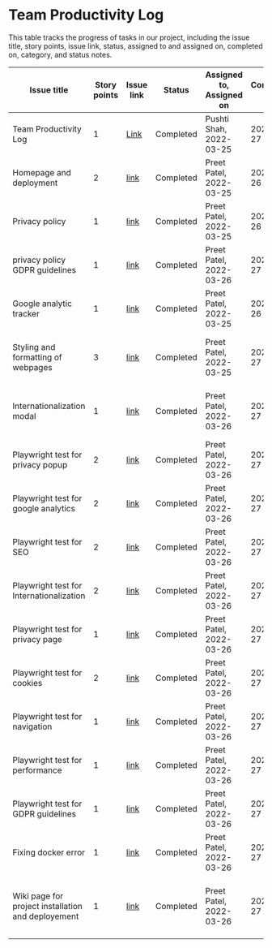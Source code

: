 # Team Productivity Log

This table tracks the progress of tasks in our project, including the issue title, story points, issue link, status, assigned to and assigned on, completed on, category, and status notes.

| Issue title                                        | Story points | Issue link                                                               | Status    | Assigned to, Assigned on | Completed on | Category      | Status notes                                    |
|----------------------------------------------------|--------------|--------------------------------------------------------------------------|-----------|--------------------------|--------------|---------------|-------------------------------------------------|
| Team Productivity Log                              | 1            | [Link](https://github.com/iampreetpatel/mywebclass-simulation/issues/47) | Completed | Pushti Shah, 2022-03-25  | 2022-03-27   | Documentation | Created markdown file                           |
| Homepage and deployment                            | 2            | [link](https://github.com/iampreetpatel/mywebclass-simulation/issues/6)  | Completed | Preet Patel, 2022-03-25  | 2022-03-26   | Development   | Create the webpages                             |
| Privacy policy                                     | 1            | [link](https://github.com/iampreetpatel/mywebclass-simulation/issues/10) | Completed | Preet Patel, 2022-03-25  | 2022-03-26   | Documentation | wrote privacy policy                            |
| privacy policy GDPR guidelines                     | 1            | [link](https://github.com/iampreetpatel/mywebclass-simulation/issues/39) | Completed | Preet Patel, 2022-03-26  | 2022-03-27   | Documentation | Added gdpr guideline                            |
| Google analytic tracker                            | 1            | [link](https://github.com/iampreetpatel/mywebclass-simulation/issues/15) | Completed | Preet Patel, 2022-03-25  | 2022-03-26   | Development   | Added google analytic tracker                   |
| Styling and formatting of webpages                 | 3            | [link](https://github.com/iampreetpatel/mywebclass-simulation/issues/19) | Completed | Preet Patel, 2022-03-25  | 2022-03-27   | Development   | Added some style and changed content            |
| Internationalization modal                         | 1            | [link](https://github.com/iampreetpatel/mywebclass-simulation/issues/22) | Completed | Preet Patel, 2022-03-26  | 2022-03-27   | Development   | language preference modal added to homepage     |
| Playwright test for privacy popup                  | 2            | [link](https://github.com/iampreetpatel/mywebclass-simulation/issues/9)  | Completed | Preet Patel, 2022-03-26  | 2022-03-27   | Development   | playwright for privacy agreement                |
| Playwright test for google analytics               | 2            | [link](https://github.com/iampreetpatel/mywebclass-simulation/issues/24) | Completed | Preet Patel, 2022-03-26  | 2022-03-27   | Development   | playwright test for google tracker              |
| Playwright test for SEO                            | 2            | [link](https://github.com/iampreetpatel/mywebclass-simulation/issues/26) | Completed | Preet Patel, 2022-03-26  | 2022-03-27   | Development   | playwright test for SEO index.html              |
| Playwright test for Internationalization           | 2            | [link](https://github.com/iampreetpatel/mywebclass-simulation/issues/29) | Completed | Preet Patel, 2022-03-26  | 2022-03-27   | Development   | playwright test for story.html                  |
| Playwright test for privacy page                   | 1            | [link](https://github.com/iampreetpatel/mywebclass-simulation/issues/31) | Completed | Preet Patel, 2022-03-26  | 2022-03-27   | Development   | playwright test for privacy page                |
| Playwright test for cookies                        | 2            | [link](https://github.com/iampreetpatel/mywebclass-simulation/issues/33) | Completed | Preet Patel, 2022-03-26  | 2022-03-27   | Development   | testing if it is using cookies                  |
| Playwright test for navigation                     | 1            | [link](https://github.com/iampreetpatel/mywebclass-simulation/issues/35) | Completed | Preet Patel, 2022-03-26  | 2022-03-27   | Development   | navigation bar test case                        |
| Playwright test for performance                    | 1            | [link](https://github.com/iampreetpatel/mywebclass-simulation/issues/36) | Completed | Preet Patel, 2022-03-26  | 2022-03-27   | Development   | loading test case                               |
| Playwright test for GDPR guidelines                | 1            | [link](https://github.com/iampreetpatel/mywebclass-simulation/issues/41) | Completed | Preet Patel, 2022-03-26  | 2022-03-27   | Development   | checking GDPR guideline test case               |
| Fixing docker error                                | 1            | [link](https://github.com/iampreetpatel/mywebclass-simulation/issues/43) | Completed | Preet Patel, 2022-03-26  | 2022-03-27   | Development   | docker error resolved                           |
| Wiki page for project installation and deployement | 1            | [link](https://github.com/iampreetpatel/mywebclass-simulation/wiki)      | Completed | Preet Patel, 2022-03-26  | 2022-03-27   | Documentation | wrote wiki and added link to github readme file |
